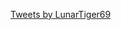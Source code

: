 <script type="text/javascript">
	if(window.location.hash=="#about"){
		window.location=window.location.origin+'/about';
	}
	else if(window.location.hash=="#contact"){
		window.location=window.location.origin+'/contact';
	}
	else if(window.location.hash=="#projects"){
		window.location=window.location.origin+'/projects';
	}
	else{
		document.getElementById('main_content').innerHTML += "<h2 id='home'>Home</h2>";
		document.getElementById('main_content').innerHTML += "<hr style='height:1px; visibility:hidden;' />";
		document.getElementById('main_content').innerHTML += "<img src='/img/me.jpg' alt='Ryan' height='315' width='315'/>";
		document.getElementById('main_content').innerHTML += "<p>Nobody exists on purpose,<br>nobody belongs anywhere,<br>everybody is going to die.</p>";
	}
</script>
<a class="twitter-timeline" data-width="315" data-height="500" data-theme="dark" data-link-color="#19CF86" href="https://twitter.com/LunarTiger69?ref_src=twsrc%5Etfw">Tweets by LunarTiger69</a> <script async src="https://platform.twitter.com/widgets.js" charset="utf-8"></script>
